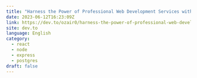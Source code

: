 ```yaml
---
title: "Harness the Power of Professional Web Development Services with React.js, Next.js, Nest.js, Express.js, and PostgreSQL"
date: 2023-06-12T16:23:09Z
link: https://dev.to/ozair0/harness-the-power-of-professional-web-development-services-with-reactjs-nextjs-nestjs-expressjs-and-postgresql-5amk?utm_medium=RSS&utm_source=news.12bit.vn
site: dev.to
language: English
category:
  - react
  - node
  - express
  - postgres
draft: false
---
```

